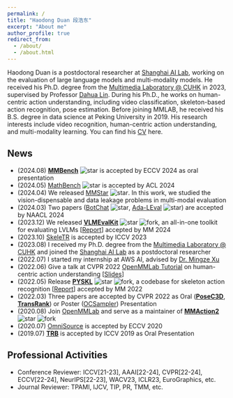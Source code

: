 ```yaml
---
permalink: /
title: "Haodong Duan 段浩东"
excerpt: "About me"
author_profile: true
redirect_from: 
  - /about/
  - /about.html
---
```


Haodong Duan is a postdoctoral researcher at [Shanghai AI Lab](https://www.shlab.org.cn), working on the evaluation of large language models and multi-modality models.
He received his Ph.D. degree from the [Multimedia Laboratory @ CUHK](https://mmlab.ie.cuhk.edu.hk) in 2023, supervised by Professor [Dahua Lin](http://dahua.site/).
During his Ph.D., he works on human-centric action understanding, including video classification, skeleton-based action recognition, pose estimation.
Before joining MMLAB, he received his B.S. degree in data science at Peking University in 2019. 
His research interests include video recognition, human-centric action understanding, and multi-modality learning. 
You can find his [CV](/files/resume_latest.pdf) here.

News
-----------------
- (2024.08) **[MMBench](https://mmbench.opencompass.org.cn/home)** ![star](https://badgen.net/github/stars/open-compass/MMBench) is accepted by ECCV 2024 as oral presentation
- (2024.05) [MathBench](https://arxiv.org/abs/2405.12209) ![star](https://badgen.net/github/stars/open-compass/MathBench) is accepted by ACL 2024
- (2024.04) We released [MMStar](https://arxiv.org/abs/2403.20330) ![star](https://badgen.net/github/stars/MMStar-Benchmark/MMStar). In this work, we studied the vision-dispensable and data leakage problems in multi-modal evaluation
- (2024.03) Two papers ([BotChat](https://arxiv.org/abs/2310.13650) ![star](https://badgen.net/github/stars/open-compass/BotChat), [Ada-LEval](https://arxiv.org/abs/2404.06480) ![star](https://badgen.net/github/stars/open-compass/Ada-LEval)) are accepted by NAACL 2024
- (2023.12) We released **[VLMEvalKit](https://github.com/open-compass/VLMEvalKit)** ![star](https://badgen.net/github/stars/open-compass/VLMEvalKit) ![fork](https://badgen.net/github/forks/open-compass/VLMEvalKit), an all-in-one toolkit for evaluating LVLMs [[Report](https://arxiv.org/abs/2407.11691)] accepted by MM 2024
- (2023.10) [SkeleTR](https://arxiv.org/pdf/2309.11445.pdf) is accepted by ICCV 2023
- (2023.08) I received my Ph.D. degree from the [Multimedia Laboratory @ CUHK](https://mmlab.ie.cuhk.edu.hk) and joined the [Shanghai AI Lab](https://www.shlab.org.cn) as a postdoctoral researcher
- (2022.07) I started my internship at AWS AI, advised by [Dr. Mingze Xu](https://xumingze0308.github.io/)
- (2022.06) Give a talk at CVPR 2022 [OpenMMLab Tutorial](https://openmmlab.com/community/cvpr2022-tutorial) on human-centric action understanding [[Slides](/files/cvpr22_tutorial.pdf)]
- (2022.05) Release **[PYSKL](https://github.com/kennymckormick/pyskl)** ![star](https://badgen.net/github/stars/kennymckormick/pyskl) ![fork](https://badgen.net/github/forks/kennymckormick/pyskl), a codebase for skeleton action recognition [[Report](https://arxiv.org/abs/2205.09443)] accepted by MM 2022
- (2022.03) Three papers are accepted by CVPR 2022 as Oral (**[PoseC3D](https://arxiv.org/abs/2104.13586)**, **[TransRank](https://arxiv.org/abs/2205.02028)**) or Poster ([OCSampler](https://arxiv.org/abs/2201.04388)) Presentation
- (2020.08) Join [OpenMMLab](https://openmmlab.com/) and serve as a maintainer of [**MMAction2**](https://github.com/open-mmlab/mmaction2) ![star](https://badgen.net/github/stars/open-mmlab/mmaction2) ![fork](https://badgen.net/github/forks/open-mmlab/mmaction2)
- (2020.07) [OmniSource](https://arxiv.org/abs/2003.13042) is accepted by ECCV 2020
- (2019.07) **[TRB](https://openaccess.thecvf.com/content_ICCV_2019/papers/Duan_TRB_A_Novel_Triplet_Representation_for_Understanding_2D_Human_Body_ICCV_2019_paper.pdf)** is accepted by ICCV 2019 as Oral Presentation

Professional Activities
----------------
- Conference Reviewer: ICCV[21-23], AAAI[22-24], CVPR[22-24], ECCV[22-24], NeurIPS[22-23], WACV23, ICLR23, EuroGraphics, etc.
- Journal Reviewer: TPAMI, IJCV, TIP, PR, TMM, etc.

<script type="text/javascript" src="//rf.revolvermaps.com/0/0/6.js?i=5wygxlue8gu&amp;m=7&amp;c=e63100&amp;cr1=ffffff&amp;f=arial&amp;l=0&amp;bv=90&amp;lx=-420&amp;ly=420&amp;hi=20&amp;he=7&amp;hc=a8ddff&amp;rs=80" async="async"></script>